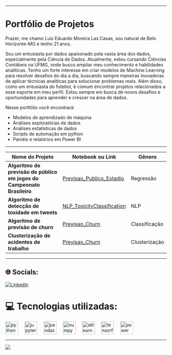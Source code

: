 <img align="center" src="" alt="" />

---
# Portfólio de Projetos

Prazer, me chamo Luis Eduardo Moreira Las Casas, sou natural de Belo Horizonte-MG e tenho 21 anos.

Sou um entusiasta por dados apaixonado pela vasta área dos dados, especialmente pela Ciência de Dados. Atualmente, estou cursando Ciências Contábeis na UFMG, onde busco ampliar meu conhecimento e habilidades analíticas. Tenho um forte interesse em criar modelos de Machine Learning para resolver desafios do dia a dia, buscando sempre maneiras inovadoras de aplicar técnicas analíticas para solucionar problemas reais. Além disso, como um entusiasta do futebol, é comum encontrar projetos relacionados a esse esporte em meu perfil. Estou sempre em busca de novos desafios e oportunidades para aprender e crescer na área de dados.

Nesse portfólio você encontrará:
- Modelos de aprendizado de máquina 
- Análises exploratórias de dados
- Análises estatísticas de dados
- Scripts de automação em python
- Painéis e relatórios em Power BI

- ------------

|    Nome do Projeto  | Notebook ou Link    |    Gênero          |
| ------------        | ------------        | ------------ |
| **Algoritmo de previsão de público em jogos do Campeonato Brasileiro** | [Previsao_Publico_Estadio](https://github.com/dudumlc/Previsao_Publico_Estadio) | Regressão |
| **Algoritmo de detecção de toxidade em tweets** | [NLP_ToxicityClassification](https://github.com/dudumlc/NLP_ToxicityClassification) | NLP | 
| **Algoritmo de previsão de churn** | [Previsao_Churn](https://github.com/dudumlc/Previsao_Churn) | Classificação | 
| **Clusterização de acidentes de trabalho** | [Previsao_Churn](https://github.com/dudumlc/Previsao_Churn) | Clusterização | 
------------

## 🌐 Socials:
[![LinkedIn](https://cdn1.iconfinder.com/data/icons/logotypes/32/circle-linkedin-512.png)](https://www.linkedin.com/in/luis-las-casas/) 

# 💻 Tecnologias utilizadas:

<div align="left">
  <img src="https://cdn.jsdelivr.net/gh/devicons/devicon/icons/python/python-original.svg" height="40" alt="python logo"  />
  <img width="12" />
  <img src="https://cdn.jsdelivr.net/gh/devicons/devicon/icons/jupyter/jupyter-original.svg" height="40" alt="jupyter logo"  />
  <img width="12" />
  <img src="https://cdn.jsdelivr.net/gh/devicons/devicon/icons/pandas/pandas-original.svg" height="40" alt="pandas logo"  />
  <img width="12" />
  <img src="https://cdn.jsdelivr.net/gh/devicons/devicon/icons/numpy/numpy-original.svg" height="40" alt="numpy logo"  />
  <img width="12" />
  <img src= "https://upload.wikimedia.org/wikipedia/commons/thumb/0/05/Scikit_learn_logo_small.svg/390px-Scikit_learn_logo_small.svg.png" height="40" alt="sklearn logo"  />
  <img width="12" />
  <img src="https://cdn.jsdelivr.net/gh/devicons/devicon/icons/tensorflow/tensorflow-original.svg" height="40" alt="tensorflow logo"  />
  <img width="12" />
  <img src="https://upload.wikimedia.org/wikipedia/commons/thumb/c/cf/New_Power_BI_Logo.svg/1024px-New_Power_BI_Logo.svg.png" height="40" alt="power bi logo"  />
  <img width="12" />
</div>

---
[![](https://visitcount.itsvg.in/api?id=dudumlc&icon=0&color=0)](https://visitcount.itsvg.in)
